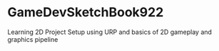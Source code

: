 # GameDevSketchBook922
Learning 2D Project Setup using URP and basics of 2D gameplay and graphics pipeline
